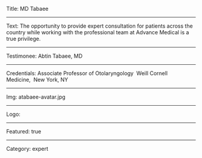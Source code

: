 Title: MD Tabaee

----

Text: The opportunity to provide expert consultation for patients across the country while working with the professional team at Advance Medical is a true privilege.

----

Testimonee: Abtin Tabaee, MD

----

Credentials: Associate Professor of Otolaryngology  Weill Cornell Medicine,  New York, NY

----

Img: atabaee-avatar.jpg

----

Logo:

----

Featured: true

----

Category: expert
